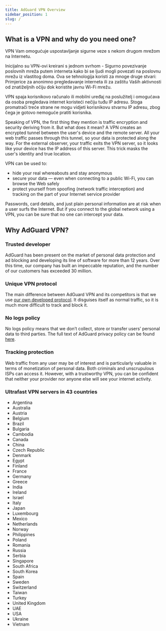 ```yaml
---
title: AdGuard VPN Overview
sidebar_position: 1
slug: /
---
```


## What is a VPN and why do you need one?

VPN Vam omogućuje uspostavljanje sigurne veze s nekom drugom mrežom na Internetu.

Inicijalno su VPN-ovi kreirani s jednom svrhom - Sigurno povezivanje poslovnih mreža putem interneta kako bi se ljudi mogli povezati na poslovnu mrežu iz vlastitog doma. Ova se tehnologija koristi za mnoge druge stvari: Primjerice za anonimno pregledavanje interneta ili za zaštitu Vaših aktivnosti od znatiželjnih očiju dok koristite javnu Wi-Fi mrežu.

VPN spaja korisnikovo računalo ili mobilni uređaj na poslužitelj i omogućava da osoba pregledava internet koristeći nečiju tuđu IP adresu. Stoga promatrači treće strane ne mogu vidjeti korisnikovu stvarnu IP adresu, zbog čega je gotovo nemoguće pratiti korisnika.

Speaking of VPN, the first thing they mention is traffic encryption and security deriving from it. But what does it mean? A VPN creates an encrypted tunnel between the user's device and the remote server. All your web traffic passes through this tunnel, so your data is protected along the way. For the external observer, your traffic exits the VPN server, so it looks like your device has the IP address of this server. This trick masks the user's identity and true location.

VPN can be used to:

* hide your real whereabouts and stay anonymous
* secure your data — even when connecting to a public Wi-Fi, you can browse the Web safely
* protect yourself from spoofing (network traffic interception) and tracking on the part of your Internet service provider

Passwords, card details, and just plain personal information are at risk when a user surfs the Internet. But if you connect to the global network using a VPN, you can be sure that no one can intercept your data.

## Why AdGuard VPN?

### Trusted developer
AdGuard has been present on the market of personal data protection and ad blocking and developing its line of software for more than 12 years. Over this time, our company has built an impeccable reputation, and the number of our customers has exceeded 30 million.

### Unique VPN protocol
The main difference between AdGuard VPN and its competitors is that we use [our own developed protocol](/general/adguard-vpn-protocol.mdx). It disguises itself as normal traffic, so it is much more difficult to track and block it.

### No logs policy
No logs policy means that we don’t collect, store or transfer users’ personal data to third parties. The full text of AdGuard privacy policy can be found [here](https://adguard-vpn.com/en/privacy.html).

### Tracking protection
Web traffic from any user may be of interest and is particularly valuable in terms of monetization of personal data. Both criminals and unscrupulous ISPs can access it. However, with a trustworthy VPN, you can be confident that neither your provider nor anyone else will see your internet activity.

### Ultrafast VPN servers in 43 countries

* Argentina
* Australia
* Austria
* Belgium
* Brazil
* Bulgaria
* Cambodia
* Canada
* China
* Czech Republic
* Denmark
* Egypt
* Finland
* France
* Germany
* Greece
* India
* Ireland
* Israel
* Italy
* Japan
* Luxembourg
* Mexico
* Netherlands
* Norway
* Philippines
* Poland
* Romania
* Russia
* Serbia
* Singapore
* South Africa
* South Korea
* Spain
* Sweden
* Switzerland
* Taiwan
* Turkey
* United Kingdom
* UAE
* USA
* Ukraine
* Vietnam